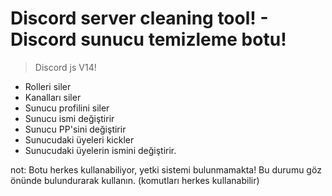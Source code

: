# Discord server cleaning tool! - Discord sunucu temizleme botu!

> Discord js V14!
- Rolleri siler
- Kanalları siler
- Sunucu profilini siler
- Sunucu ismi değiştirir
- Sunucu PP'sini değiştirir
- Sunucudaki üyeleri kickler
- Sunucudaki üyelerin ismini değiştirir.


not: Botu herkes kullanabiliyor, yetki sistemi bulunmamakta! Bu durumu göz önünde bulundurarak kullanın. (komutları herkes kullanabilir)
